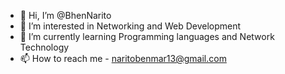 - 👋 Hi, I’m @BhenNarito
- 👀 I’m interested in Networking and Web Development
- 🌱 I’m currently learning Programming languages and Network Technology
- 📫 How to reach me - naritobenmar13@gmail.com

<!---
BhenNarito/BhenNarito is a ✨ special ✨ repository because its `README.md` (this file) appears on your GitHub profile.
You can click the Preview link to take a look at your changes.
--->

